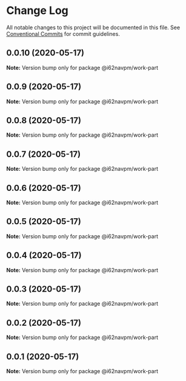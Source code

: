 # Change Log

All notable changes to this project will be documented in this file.
See [Conventional Commits](https://conventionalcommits.org) for commit guidelines.

## 0.0.10 (2020-05-17)

**Note:** Version bump only for package @i62navpm/work-part





## 0.0.9 (2020-05-17)

**Note:** Version bump only for package @i62navpm/work-part





## 0.0.8 (2020-05-17)

**Note:** Version bump only for package @i62navpm/work-part





## 0.0.7 (2020-05-17)

**Note:** Version bump only for package @i62navpm/work-part





## 0.0.6 (2020-05-17)

**Note:** Version bump only for package @i62navpm/work-part





## 0.0.5 (2020-05-17)

**Note:** Version bump only for package @i62navpm/work-part





## 0.0.4 (2020-05-17)

**Note:** Version bump only for package @i62navpm/work-part





## 0.0.3 (2020-05-17)

**Note:** Version bump only for package @i62navpm/work-part





## 0.0.2 (2020-05-17)

**Note:** Version bump only for package @i62navpm/work-part





## 0.0.1 (2020-05-17)

**Note:** Version bump only for package @i62navpm/work-part

